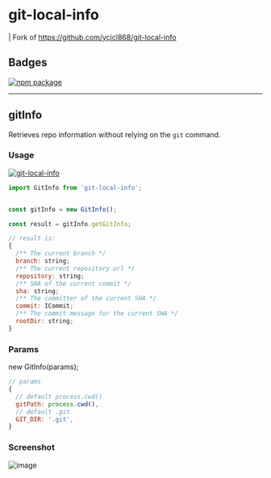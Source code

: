 
# git-local-info

| Fork of <https://github.com/ycjcl868/git-local-info>

## Badges

[![npm package](https://img.shields.io/npm/v/git-local-info.svg?style=flat-square)](https://www.npmjs.org/package/git-local-info)

--------------------

## gitInfo

Retrieves repo information without relying on the `git` command.

### Usage

[![git-local-info](https://nodei.co/npm/git-local-info.png)](https://npmjs.org/package/git-local-info)

```javascript
import GitInfo from 'git-local-info';


const gitInfo = new GitInfo();

const result = gitInfo.getGitInfo;

// result is:
{
  /** The current branch */
  branch: string;
  /** The current repository url */
  repository: string;
  /** SHA of the current commit */
  sha: string;
  /** The committer of the current SHA */
  commit: ICommit;
  /** The commit message for the current SHA */
  rootDir: string;
}

```

### Params

new GitInfo(params);

```js
// params
{
  // default process.cwd()
  gitPath: process.cwd(),
  // default .git
  GIT_DIR: '.git',
}
```

### Screenshot

![image](https://user-images.githubusercontent.com/13595509/51222175-90a44c80-1977-11e9-81f7-e732e86c38de.png)
